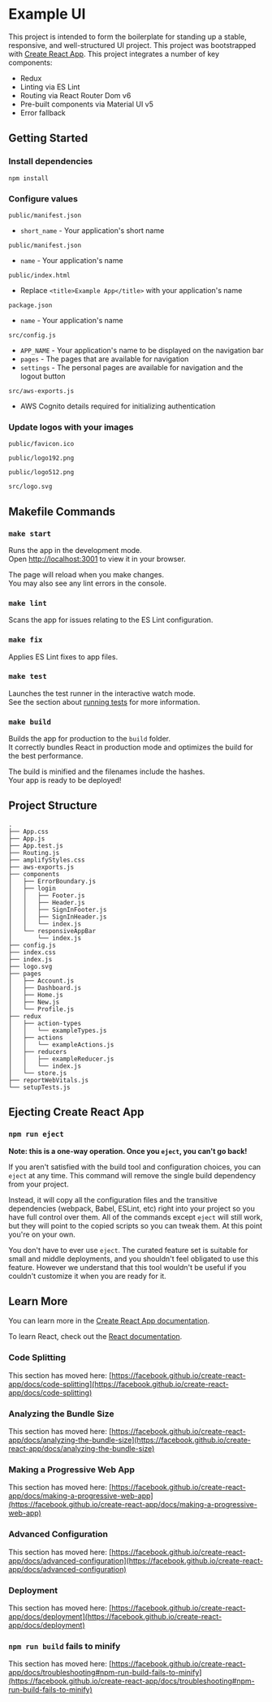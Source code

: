 # Example UI

This project is intended to form the boilerplate for standing up a stable, responsive, and well-structured UI project. 
This project was bootstrapped with [Create React App](https://github.com/facebook/create-react-app).
This project integrates a number of key components:
- Redux
- Linting via ES Lint
- Routing via React Router Dom v6
- Pre-built components via Material UI v5
- Error fallback

## Getting Started
### Install dependencies
`npm install`
### Configure values
`public/manifest.json`
- `short_name` - Your application's short name

`public/manifest.json`
- `name` - Your application's name

`public/index.html`
- Replace `<title>Example App</title>` with your application's name

`package.json`
- `name` - Your application's name

`src/config.js`
- `APP_NAME` - Your application's name to be displayed on the navigation bar
- `pages` - The pages that are available for navigation
- `settings` - The personal pages are available for navigation and the logout button

`src/aws-exports.js`
- AWS Cognito details required for initializing authentication 

### Update logos with your images
`public/favicon.ico`

`public/logo192.png`

`public/logo512.png`

`src/logo.svg`


## Makefile Commands
### `make start`

Runs the app in the development mode.\
Open [http://localhost:3001](http://localhost:3001) to view it in your browser.

The page will reload when you make changes.\
You may also see any lint errors in the console.

### `make lint`

Scans the app for issues relating to the ES Lint configuration.

### `make fix`

Applies ES Lint fixes to app files.

### `make test`

Launches the test runner in the interactive watch mode.\
See the section about [running tests](https://facebook.github.io/create-react-app/docs/running-tests) for more
information.

### `make build`

Builds the app for production to the `build` folder.\
It correctly bundles React in production mode and optimizes the build for the best performance.

The build is minified and the filenames include the hashes.\
Your app is ready to be deployed!

## Project Structure
```angular2html
.
├── App.css
├── App.js
├── App.test.js
├── Routing.js
├── amplifyStyles.css
├── aws-exports.js
├── components
│   ├── ErrorBoundary.js
│   ├── login
│   │   ├── Footer.js
│   │   ├── Header.js
│   │   ├── SignInFooter.js
│   │   ├── SignInHeader.js
│   │   └── index.js
│   └── responsiveAppBar
│       └── index.js
├── config.js
├── index.css
├── index.js
├── logo.svg
├── pages
│   ├── Account.js
│   ├── Dashboard.js
│   ├── Home.js
│   ├── New.js
│   └── Profile.js
├── redux
│   ├── action-types
│   │   └── exampleTypes.js
│   ├── actions
│   │   └── exampleActions.js
│   ├── reducers
│   │   ├── exampleReducer.js
│   │   └── index.js
│   └── store.js
├── reportWebVitals.js
└── setupTests.js
```

## Ejecting Create React App
### `npm run eject`

**Note: this is a one-way operation. Once you `eject`, you can't go back!**

If you aren't satisfied with the build tool and configuration choices, you can `eject` at any time. This command will
remove the single build dependency from your project.

Instead, it will copy all the configuration files and the transitive dependencies (webpack, Babel, ESLint, etc) right
into your project so you have full control over them. All of the commands except `eject` will still work, but they will
point to the copied scripts so you can tweak them. At this point you're on your own.

You don't have to ever use `eject`. The curated feature set is suitable for small and middle deployments, and you
shouldn't feel obligated to use this feature. However we understand that this tool wouldn't be useful if you couldn't
customize it when you are ready for it.

## Learn More

You can learn more in
the [Create React App documentation](https://facebook.github.io/create-react-app/docs/getting-started).

To learn React, check out the [React documentation](https://reactjs.org/).

### Code Splitting

This section has moved
here: [https://facebook.github.io/create-react-app/docs/code-splitting](https://facebook.github.io/create-react-app/docs/code-splitting)

### Analyzing the Bundle Size

This section has moved
here: [https://facebook.github.io/create-react-app/docs/analyzing-the-bundle-size](https://facebook.github.io/create-react-app/docs/analyzing-the-bundle-size)

### Making a Progressive Web App

This section has moved
here: [https://facebook.github.io/create-react-app/docs/making-a-progressive-web-app](https://facebook.github.io/create-react-app/docs/making-a-progressive-web-app)

### Advanced Configuration

This section has moved
here: [https://facebook.github.io/create-react-app/docs/advanced-configuration](https://facebook.github.io/create-react-app/docs/advanced-configuration)

### Deployment

This section has moved
here: [https://facebook.github.io/create-react-app/docs/deployment](https://facebook.github.io/create-react-app/docs/deployment)

### `npm run build` fails to minify

This section has moved
here: [https://facebook.github.io/create-react-app/docs/troubleshooting#npm-run-build-fails-to-minify](https://facebook.github.io/create-react-app/docs/troubleshooting#npm-run-build-fails-to-minify)

